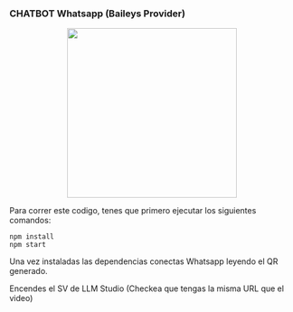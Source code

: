 ### CHATBOT Whatsapp (Baileys Provider)

<p align="center">
  <img width="300" src="https://i.imgur.com/Oauef6t.png">
</p>

Para correr este codigo, tenes que primero ejecutar los siguientes comandos:

```
npm install
npm start
```

Una vez instaladas las dependencias conectas Whatsapp leyendo el QR generado.

Encendes el SV de LLM Studio (Checkea que tengas la misma URL que el video)
